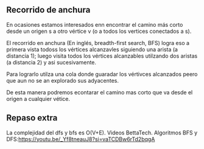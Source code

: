 ## Recorrido de anchura
En ocasiones estamos interesados enn encontrar el camino más corto desde un origen s a otro vértice v (o a todos los vertices conectados a s).

El recorrido en anchura (En inglés, breadth-first search, BFS) logra eso a primera vista todoss los vértices alcanzavles siguiendo una arista (a distancia 1); luego visita todos los vértices alcanzables utilzando dos aristas (a distancia 2) y asi sucesivamente.

Para lograrlo utilza una cola donde guaradar los vértivces alcanzados peero que aun no se an explorado sus adyacentes.

De esta manera podremos econtarar el camino mas corto que va desde el origen a cualquier vétice.

## Repaso extra
La complejidad del dfs y bfs es O(V+E).
Videos BettaTech.
Algoritmos BFS y DFS:https://youtu.be/_Yf8tneauJ8?si=vaTCDBw6rTd2bqgA
